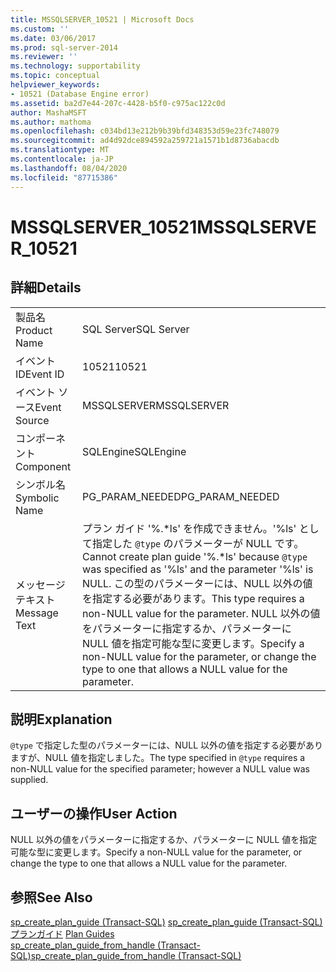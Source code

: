 ```yaml
---
title: MSSQLSERVER_10521 | Microsoft Docs
ms.custom: ''
ms.date: 03/06/2017
ms.prod: sql-server-2014
ms.reviewer: ''
ms.technology: supportability
ms.topic: conceptual
helpviewer_keywords:
- 10521 (Database Engine error)
ms.assetid: ba2d7e44-207c-4428-b5f0-c975ac122c0d
author: MashaMSFT
ms.author: mathoma
ms.openlocfilehash: c034bd13e212b9b39bfd348353d59e23fc748079
ms.sourcegitcommit: ad4d92dce894592a259721a1571b1d8736abacdb
ms.translationtype: MT
ms.contentlocale: ja-JP
ms.lasthandoff: 08/04/2020
ms.locfileid: "87715386"
---
```

# <a name="mssqlserver_10521"></a><span data-ttu-id="afd19-102">MSSQLSERVER_10521</span><span class="sxs-lookup"><span data-stu-id="afd19-102">MSSQLSERVER_10521</span></span>
    
## <a name="details"></a><span data-ttu-id="afd19-103">詳細</span><span class="sxs-lookup"><span data-stu-id="afd19-103">Details</span></span>  
  
|||  
|-|-|  
|<span data-ttu-id="afd19-104">製品名</span><span class="sxs-lookup"><span data-stu-id="afd19-104">Product Name</span></span>|<span data-ttu-id="afd19-105">SQL Server</span><span class="sxs-lookup"><span data-stu-id="afd19-105">SQL Server</span></span>|  
|<span data-ttu-id="afd19-106">イベント ID</span><span class="sxs-lookup"><span data-stu-id="afd19-106">Event ID</span></span>|<span data-ttu-id="afd19-107">10521</span><span class="sxs-lookup"><span data-stu-id="afd19-107">10521</span></span>|  
|<span data-ttu-id="afd19-108">イベント ソース</span><span class="sxs-lookup"><span data-stu-id="afd19-108">Event Source</span></span>|<span data-ttu-id="afd19-109">MSSQLSERVER</span><span class="sxs-lookup"><span data-stu-id="afd19-109">MSSQLSERVER</span></span>|  
|<span data-ttu-id="afd19-110">コンポーネント</span><span class="sxs-lookup"><span data-stu-id="afd19-110">Component</span></span>|<span data-ttu-id="afd19-111">SQLEngine</span><span class="sxs-lookup"><span data-stu-id="afd19-111">SQLEngine</span></span>|  
|<span data-ttu-id="afd19-112">シンボル名</span><span class="sxs-lookup"><span data-stu-id="afd19-112">Symbolic Name</span></span>|<span data-ttu-id="afd19-113">PG_PARAM_NEEDED</span><span class="sxs-lookup"><span data-stu-id="afd19-113">PG_PARAM_NEEDED</span></span>|  
|<span data-ttu-id="afd19-114">メッセージ テキスト</span><span class="sxs-lookup"><span data-stu-id="afd19-114">Message Text</span></span>|<span data-ttu-id="afd19-115">プラン ガイド '%.\*ls' を作成できません。'%ls' として指定した `@type` のパラメーターが NULL です。</span><span class="sxs-lookup"><span data-stu-id="afd19-115">Cannot create plan guide '%.\*ls' because `@type` was specified as '%ls' and the parameter '%ls' is NULL.</span></span> <span data-ttu-id="afd19-116">この型のパラメーターには、NULL 以外の値を指定する必要があります。</span><span class="sxs-lookup"><span data-stu-id="afd19-116">This type requires a non-NULL value for the parameter.</span></span> <span data-ttu-id="afd19-117">NULL 以外の値をパラメーターに指定するか、パラメーターに NULL 値を指定可能な型に変更します。</span><span class="sxs-lookup"><span data-stu-id="afd19-117">Specify a non-NULL value for the parameter, or change the type to one that allows a NULL value for the parameter.</span></span>|  
  
## <a name="explanation"></a><span data-ttu-id="afd19-118">説明</span><span class="sxs-lookup"><span data-stu-id="afd19-118">Explanation</span></span>  
 <span data-ttu-id="afd19-119">`@type` で指定した型のパラメーターには、NULL 以外の値を指定する必要がありますが、NULL 値を指定しました。</span><span class="sxs-lookup"><span data-stu-id="afd19-119">The type specified in `@type` requires a non-NULL value for the specified parameter; however a NULL value was supplied.</span></span>  
  
## <a name="user-action"></a><span data-ttu-id="afd19-120">ユーザーの操作</span><span class="sxs-lookup"><span data-stu-id="afd19-120">User Action</span></span>  
 <span data-ttu-id="afd19-121">NULL 以外の値をパラメーターに指定するか、パラメーターに NULL 値を指定可能な型に変更します。</span><span class="sxs-lookup"><span data-stu-id="afd19-121">Specify a non-NULL value for the parameter, or change the type to one that allows a NULL value for the parameter.</span></span>  
  
## <a name="see-also"></a><span data-ttu-id="afd19-122">参照</span><span class="sxs-lookup"><span data-stu-id="afd19-122">See Also</span></span>  
 <span data-ttu-id="afd19-123">[sp_create_plan_guide &#40;Transact-SQL&#41;](/sql/relational-databases/system-stored-procedures/sp-create-plan-guide-transact-sql) </span><span class="sxs-lookup"><span data-stu-id="afd19-123">[sp_create_plan_guide &#40;Transact-SQL&#41;](/sql/relational-databases/system-stored-procedures/sp-create-plan-guide-transact-sql) </span></span>  
 <span data-ttu-id="afd19-124">[プランガイド](../performance/plan-guides.md) </span><span class="sxs-lookup"><span data-stu-id="afd19-124">[Plan Guides](../performance/plan-guides.md) </span></span>  
 [<span data-ttu-id="afd19-125">sp_create_plan_guide_from_handle &#40;Transact-SQL&#41;</span><span class="sxs-lookup"><span data-stu-id="afd19-125">sp_create_plan_guide_from_handle &#40;Transact-SQL&#41;</span></span>](/sql/relational-databases/system-stored-procedures/sp-create-plan-guide-from-handle-transact-sql)  
  
  
